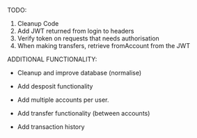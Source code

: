TODO:

1. Cleanup Code
2. Add JWT returned from login to headers
3. Verify token on requests that needs authorisation
4. When making transfers, retrieve fromAccount from the JWT

ADDITIONAL FUNCTIONALITY:

- Cleanup and improve database (normalise)

- Add desposit functionality
- Add multiple accounts per user.
- Add transfer functionality (between accounts)
- Add transaction history
